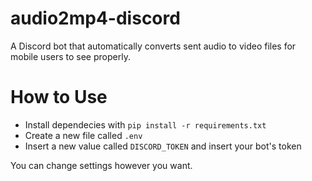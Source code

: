 # audio2mp4-discord
A Discord bot that automatically converts sent audio to video files for mobile users to see properly.

# How to Use
- Install dependecies with `pip install -r requirements.txt`
- Create a new file called `.env`
- Insert a new value called `DISCORD_TOKEN` and insert your bot's token

You can change settings however you want.
